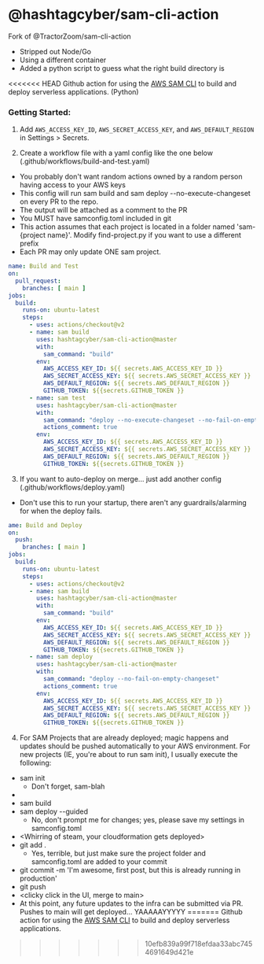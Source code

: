 # @hashtagcyber/sam-cli-action
Fork of @TractorZoom/sam-cli-action
- Stripped out Node/Go
- Using a different container
- Added a python script to guess what the right build directory is

<<<<<<< HEAD
Github action for using the [AWS SAM CLI](https://github.com/awslabs/aws-sam-cli) to build and deploy serverless applications. (Python)
### Getting Started:

1. Add `AWS_ACCESS_KEY_ID`, `AWS_SECRET_ACCESS_KEY`, and `AWS_DEFAULT_REGION` in Settings > Secrets.

2. Create a workflow file with a yaml config like the one below (.github/workflows/build-and-test.yaml)
- You probably don't want random actions owned by a random person having access to your AWS keys
- This config will run sam build and sam deploy --no-execute-changeset on every PR to the repo.
- The output will be attached as a comment to the PR
- You MUST have samconfig.toml included in git
- This action assumes that each project is located in a folder named 'sam-{project name}'. Modify find-project.py if you want to use a different prefix
- Each PR may only update ONE sam project.

```yaml
name: Build and Test
on:
  pull_request:
    branches: [ main ]
jobs:
  build:
    runs-on: ubuntu-latest
    steps:
      - uses: actions/checkout@v2
      - name: sam build
        uses: hashtagcyber/sam-cli-action@master
        with:
          sam_command: "build"
        env:
          AWS_ACCESS_KEY_ID: ${{ secrets.AWS_ACCESS_KEY_ID }}
          AWS_SECRET_ACCESS_KEY: ${{ secrets.AWS_SECRET_ACCESS_KEY }}
          AWS_DEFAULT_REGION: ${{ secrets.AWS_DEFAULT_REGION }} 
          GITHUB_TOKEN: ${{secrets.GITHUB_TOKEN }}
      - name: sam test
        uses: hashtagcyber/sam-cli-action@master
        with:
          sam_command: "deploy --no-execute-changeset --no-fail-on-empty-changeset"
          actions_comment: true
        env:
          AWS_ACCESS_KEY_ID: ${{ secrets.AWS_ACCESS_KEY_ID }}
          AWS_SECRET_ACCESS_KEY: ${{ secrets.AWS_SECRET_ACCESS_KEY }}
          AWS_DEFAULT_REGION: ${{ secrets.AWS_DEFAULT_REGION }}
          GITHUB_TOKEN: ${{secrets.GITHUB_TOKEN }}

```

3. If you want to auto-deploy on merge... just add another config (.github/workflows/deploy.yaml)
- Don't use this to run your startup, there aren't any guardrails/alarming for when the deploy fails.

```yaml
ame: Build and Deploy
on:
  push:
    branches: [ main ]
jobs:
  build:
    runs-on: ubuntu-latest
    steps:
      - uses: actions/checkout@v2
      - name: sam build
        uses: hashtagcyber/sam-cli-action@master
        with:
          sam_command: "build"
        env:
          AWS_ACCESS_KEY_ID: ${{ secrets.AWS_ACCESS_KEY_ID }}
          AWS_SECRET_ACCESS_KEY: ${{ secrets.AWS_SECRET_ACCESS_KEY }}
          AWS_DEFAULT_REGION: ${{ secrets.AWS_DEFAULT_REGION }} 
          GITHUB_TOKEN: ${{secrets.GITHUB_TOKEN }}
      - name: sam deploy
        uses: hashtagcyber/sam-cli-action@master
        with:
          sam_command: "deploy --no-fail-on-empty-changeset"
          actions_comment: true
        env:
          AWS_ACCESS_KEY_ID: ${{ secrets.AWS_ACCESS_KEY_ID }}
          AWS_SECRET_ACCESS_KEY: ${{ secrets.AWS_SECRET_ACCESS_KEY }}
          AWS_DEFAULT_REGION: ${{ secrets.AWS_DEFAULT_REGION }}
          GITHUB_TOKEN: ${{secrets.GITHUB_TOKEN }}
```
4. For SAM Projects that are already deployed; magic happens and updates should be pushed automatically to your AWS environment. For new projects (IE, you're about to run sam init), I usually execute the following:
- sam init
    - Don't forget, sam-blah
- <codey codey code>
- sam build
- sam deploy --guided
    - No, don't prompt me for changes; yes, please save my settings in samconfig.toml
- <Whirring of steam, your cloudformation gets deployed>
- git add .
    - Yes, terrible, but just make sure the project folder and samconfig.toml are added to your commit
- git commit -m 'I'm awesome, first post, but this is already running in production'
- git push
- <clicky click in the UI, merge to main>
- At this point, any future updates to the infra can be submitted via PR. Pushes to main will get deployed... YAAAAAYYYYY
=======
Github action for using the [AWS SAM CLI](https://github.com/awslabs/aws-sam-cli) to build and deploy serverless applications. 
>>>>>>> 10efb839a99f718efdaa33abc7454691649d421e
